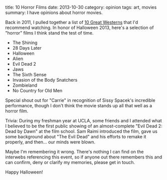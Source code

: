 title: 10 Horror Films
date: 2013-10-30
category: opinion
tags: art, movies
summary: I have opinions about horror movies.


Back in 2011, I pulled together a list of [10 Great Westerns]({filename}/10_Westerns.md) that I'd recommend watching. In honor of Halloween 2013, here's a selection of "horror" films I think stand the test of time.

* The Shining
* 28 Days Later
* Halloween
* Alien
* Evil Dead 2
* Jaws
* The Sixth Sense
* Invasion of the Body Snatchers
* Zombieland
* No Country for Old Men

Special shout out for "Carrie" in recognition of Sissy Spacek's incredible performance, though I don't think the movie stands up all that well as a horror film.

Trivia: During my freshman year at UCLA, some friends and I attended what I believed to be the first public showing of an almost-complete "Evil Dead 2: Dead by Dawn" at the film school. Sam Raimi introduced the film, gave us some background about "The Evil Dead" and his efforts to remake it properly, and then... our minds were blown.

Maybe I'm remembering it wrong. There's nothing I can find on the interwebs referencing this event, so if anyone out there remembers this and can confirm, deny or clarify my memories, please get in touch.

Happy Halloween!